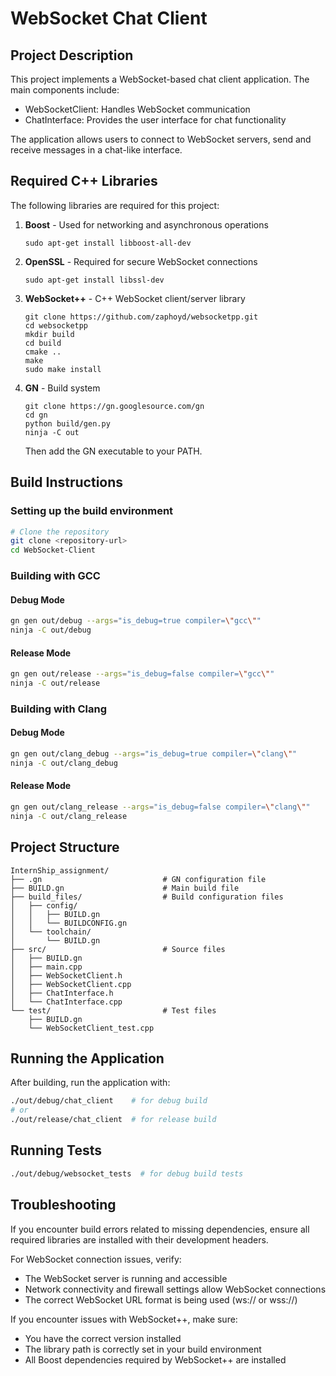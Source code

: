 # WebSocket Chat Client

## Project Description

This project implements a WebSocket-based chat client application. The main components include:
- WebSocketClient: Handles WebSocket communication
- ChatInterface: Provides the user interface for chat functionality

The application allows users to connect to WebSocket servers, send and receive messages in a chat-like interface.

## Required C++ Libraries

The following libraries are required for this project:

1. **Boost** - Used for networking and asynchronous operations
   ```
   sudo apt-get install libboost-all-dev
   ```
   
2. **OpenSSL** - Required for secure WebSocket connections
   ```
   sudo apt-get install libssl-dev
   ```

3. **WebSocket++** - C++ WebSocket client/server library
   ```
   git clone https://github.com/zaphoyd/websocketpp.git
   cd websocketpp
   mkdir build
   cd build
   cmake ..
   make
   sudo make install
   ```

4. **GN** - Build system
   ```
   git clone https://gn.googlesource.com/gn
   cd gn
   python build/gen.py
   ninja -C out
   ```
   Then add the GN executable to your PATH.

## Build Instructions

### Setting up the build environment

```bash
# Clone the repository
git clone <repository-url>
cd WebSocket-Client
```

### Building with GCC

#### Debug Mode
```bash
gn gen out/debug --args="is_debug=true compiler=\"gcc\""
ninja -C out/debug
```

#### Release Mode
```bash
gn gen out/release --args="is_debug=false compiler=\"gcc\""
ninja -C out/release
```

### Building with Clang

#### Debug Mode
```bash
gn gen out/clang_debug --args="is_debug=true compiler=\"clang\""
ninja -C out/clang_debug
```

#### Release Mode
```bash
gn gen out/clang_release --args="is_debug=false compiler=\"clang\""
ninja -C out/clang_release
```

## Project Structure

```
InternShip_assignment/
├── .gn                           # GN configuration file
├── BUILD.gn                      # Main build file
├── build_files/                  # Build configuration files
│   ├── config/
│   │   ├── BUILD.gn
│   │   └── BUILDCONFIG.gn
│   └── toolchain/
│       └── BUILD.gn
├── src/                          # Source files
│   ├── BUILD.gn
│   ├── main.cpp
│   ├── WebSocketClient.h
│   ├── WebSocketClient.cpp
│   ├── ChatInterface.h
│   └── ChatInterface.cpp
└── test/                         # Test files
    ├── BUILD.gn
    └── WebSocketClient_test.cpp
```

## Running the Application

After building, run the application with:

```bash
./out/debug/chat_client    # for debug build
# or
./out/release/chat_client  # for release build
```

## Running Tests

```bash
./out/debug/websocket_tests  # for debug build tests
```

## Troubleshooting

If you encounter build errors related to missing dependencies, ensure all required libraries are installed with their development headers.

For WebSocket connection issues, verify:
- The WebSocket server is running and accessible
- Network connectivity and firewall settings allow WebSocket connections
- The correct WebSocket URL format is being used (ws:// or wss://)

If you encounter issues with WebSocket++, make sure:
- You have the correct version installed
- The library path is correctly set in your build environment
- All Boost dependencies required by WebSocket++ are installed
